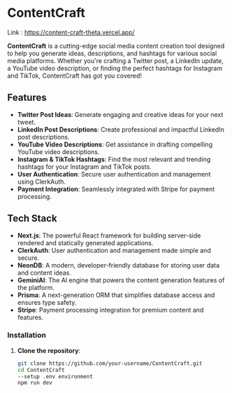 # ContentCraft
Link : https://content-craft-theta.vercel.app/  

**ContentCraft** is a cutting-edge social media content creation tool designed to help you generate ideas, descriptions, and hashtags for various social media platforms. Whether you're crafting a Twitter post, a LinkedIn update, a YouTube video description, or finding the perfect hashtags for Instagram and TikTok, ContentCraft has got you covered!



## Features

- **Twitter Post Ideas**: Generate engaging and creative ideas for your next tweet.
- **LinkedIn Post Descriptions**: Create professional and impactful LinkedIn post descriptions.
- **YouTube Video Descriptions**: Get assistance in drafting compelling YouTube video descriptions.
- **Instagram & TikTok Hashtags**: Find the most relevant and trending hashtags for your Instagram and TikTok posts.
- **User Authentication**: Secure user authentication and management using ClerkAuth.
- **Payment Integration**: Seamlessly integrated with Stripe for payment processing.

## Tech Stack

- **Next.js**: The powerful React framework for building server-side rendered and statically generated applications.
- **ClerkAuth**: User authentication and management made simple and secure.
- **NeonDB**: A modern, developer-friendly database for storing user data and content ideas.
- **GeminiAI**: The AI engine that powers the content generation features of the platform.
- **Prisma**: A next-generation ORM that simplifies database access and ensures type safety.
- **Stripe**: Payment processing integration for premium content and features.


### Installation

1. **Clone the repository**:

   ```bash
   git clone https://github.com/your-username/ContentCraft.git
   cd ContentCraft
   --setup .env environment
   npm run dev
   
